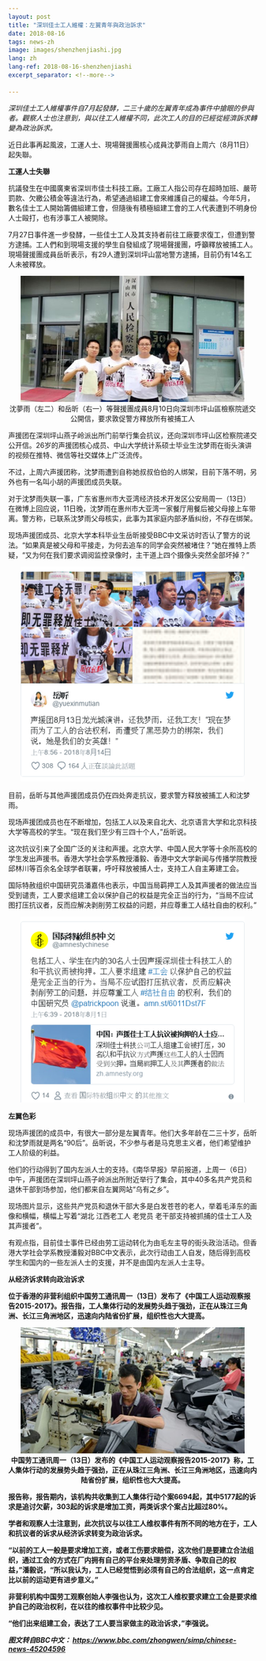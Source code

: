 ```yaml
---
layout: post
title: "深圳佳士工人維權：左翼青年與政治訴求"
date: 2018-08-16
tags: news-zh
image: images/shenzhenjiashi.jpg
lang: zh
lang-ref: 2018-08-16-shenzhenjiashi
excerpt_separator: <!--more-->

---
```


<em>深圳佳士工人維權事件自7月起發酵，二三十歲的左翼青年成為事件中搶眼的參與者。觀察人士也注意到，與以往工人維權不同，此次工人的目的已經從經濟訴求轉變為政治訴求。</em>

近日此事再起風波，工運人士、現場聲援團核心成員沈夢雨自上周六（8月11日）起失聯。

<strong>工運人士失聯</strong>

抗議發生在中國廣東省深圳市佳士科技工廠。工廠工人指公司存在超時加班、嚴苛罰款、欠繳公積金等違法行為，希望通過組建工會來維護自己的權益。今年5月，數名佳士工人開始籌備組建工會，但隨後有積極組建工會的工人代表遭到不明身份人士毆打，也有涉事工人被開除。

7月27日事件進一步發酵，一些佳士工人及其支持者前往工廠要求復工，但遭到警方逮捕。工人們和到現場支援的學生自發組成了現場聲援團，呼籲釋放被捕工人。現場聲援團成員岳昕表示，有29人遭到深圳坪山當地警方逮捕，目前仍有14名工人未被釋放。

<div style="text-align:center"><img src="/images/shenzhenjiashi2.jpg" width="90%"/><br>沈夢雨（左二）和岳昕（右一）等聲援團成員8月10日向深圳市坪山區檢察院遞交公開信，要求敦促警方釋放所有被捕工人<br></div>

声援团在深圳坪山燕子岭派出所门前举行集会抗议，还向深圳市坪山区检察院递交公开信。26岁的声援团核心成员、中山大学统计系硕士毕业生沈梦雨在街头演讲的视频在推特、微信等社交媒体上广泛流传。

不过，上周六声援团称，沈梦雨遭到自称她叔叔伯伯的人绑架，目前下落不明，另外也有一名叫小胡的声援团成员失联。

对于沈梦雨失联一事，广东省惠州市大亚湾经济技术开发区公安局周一（13日）在微博上回应说，11日晚，沈梦雨在惠州市大亚湾一家餐厅用餐后被父母接上车带离。警方称，已联系沈梦雨父母核实，此事为其家庭内部矛盾纠纷，不存在绑架。

现场声援团成员、北京大学本科毕业生岳昕接受BBC中文采访时否认了警方的说法。“如果真是被父母和平接走，为何去追车的同学会突然被堵住？”她在推特上质疑，“又为何在我们要求调阅监控录像时，主干道上四个摄像头突然全部坏掉？”

<div style="text-align:center"><img src="/images/shenzhenjiashi3.png" width="90%"/></div>

目前，岳昕与其他声援团成员仍在四处奔走抗议，要求警方释放被捕工人和沈梦雨。

现场声援团成员也在不断增加，包括工人以及来自北大、北京语言大学和北京科技大学等高校的学生。“现在我们至少有三四十个人，”岳昕说。

这次抗议引来了全国广泛的关注和声援。北京大学、中国人民大学等十余所高校的学生发出声援书。香港大学社会学系教授潘毅、香港中文大学新闻与传播学院教授邱林川等百余名全球学者联署，呼吁释放被捕人士，支持工人自主筹建工会。

国际特赦组织中国研究员潘嘉伟也表示，中国当局羁押工人及其声援者的做法应当受到谴责，工人要求组建工会以保护自己的权益是完全正当的行为，“当局不应试图打压抗议者，反而应解决剥削劳工权益的问题，并应尊重工人结社自由的权利。”

<div style="text-align:center"><img src="/images/shenzhenjiashi4.png" width="90%"/></div>

<strong>左翼色彩</strong>

现场声援团的成员中，有很大一部分是左翼青年。他们大多年龄在二三十岁，岳昕和沈梦雨就是两名“90后”。岳昕说，不少参与者是马克思主义者，他们希望维护工人阶级的利益。

他们的行动得到了国内左派人士的支持。《南华早报》早前报道，上周一（6日）中午，声援团在深圳坪山燕子岭派出所附近举行了集会，其中40多名共产党员和退休干部到场参加，他们都来自左翼网站“乌有之乡”。

现场图片显示，这些共产党员和退休干部大多是白发苍苍的老人，举着毛泽东的画像和横幅，横幅上写着“湖北 江西老工人 老党员 老干部支持被抓捕的佳士工人及其声援者”。

有观点指，目前佳士事件已经由劳工运动转化为由毛左主导的街头政治活动。但香港大学社会学系教授潘毅对BBC中文表示，此次行动由工人自发，随后得到高校学生和国内的一些左派人士的支援，并不是由国内左派人士主导。

<strong>从经济诉求转向政治诉求<strong>

位于香港的非营利组织中国劳工通讯周一（13日）发布了《中国工人运动观察报告2015-2017》。报告指，工人集体行动的发展势头趋于强劲，正在从珠江三角洲、长江三角洲地区，迅速向内陆省份扩展，组织性也大大提高。

<div style="text-align:center"><img src="/images/shenzhenjiashi5.jpg" width="90%"/><br>中国劳工通讯周一（13日）发布的《中国工人运动观察报告2015-2017》称，工人集体行动的发展势头趋于强劲，正在从珠江三角洲、长江三角洲地区，迅速向内陆省份扩展，组织性也大大提高。 <br></div>

报告称，报告期内，该机构共收集到工人集体行动个案6694起，其中5177起的诉求是追讨欠薪，303起的诉求是增加工资，两类诉求个案占比超过80%。

学者和观察人士注意到，此次抗议与以往工人维权事件有所不同的地方在于，工人和抗议者的诉求从经济诉求转变为政治诉求。

“以前的工人一般是要求增加工资，或者工伤要求赔偿，这次他们是要建立合法组织，通过工会的方式在厂内拥有自己的平台来处理劳资矛盾、争取自己的权益，”潘毅说，“所以我认为，工人已经觉悟到必须有自己的合法组织，这一点肯定比以前的运动更有进步意义。”

非营利机构中国劳工观察创始人李强也认为，这次工人维权要求建立工会是要求维护自己的政治权利，在以往的维权事件中比较少见。

“他们出来组建工会，表达了工人要当家做主的政治诉求，”李强说。



<em>图文转自BBC中文： <https://www.bbc.com/zhongwen/simp/chinese-news-45204596></em>
